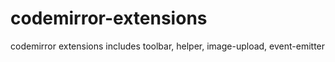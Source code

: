 # codemirror-extensions
codemirror extensions includes toolbar, helper, image-upload, event-emitter
